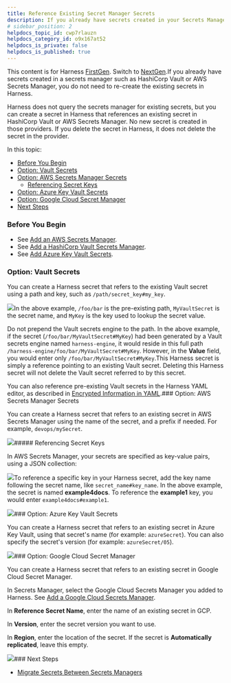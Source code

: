 ```yaml
---
title: Reference Existing Secret Manager Secrets
description: If you already have secrets created in your Secrets Manager, you can reference them.
# sidebar_position: 2
helpdocs_topic_id: cwp7rlauzn
helpdocs_category_id: o9x167at52
helpdocs_is_private: false
helpdocs_is_published: true
---
```


This content is for Harness [FirstGen](https://docs.harness.io/article/1fjmm4by22). Switch to [NextGen](/article/60lbrjdasw-reference-existing-secret-manager-secrets).If you already have secrets created in a secrets manager such as HashiCorp Vault or AWS Secrets Manager, you do not need to re-create the existing secrets in Harness.

Harness does not query the secrets manager for existing secrets, but you can create a secret in Harness that references an existing secret in HashiCorp Vault or AWS Secrets Manager. No new secret is created in those providers. If you delete the secret in Harness, it does not delete the secret in the provider.

In this topic:

* [Before You Begin](https://docs.harness.io/article/cwp7rlauzn-reference-existing-secrets#before_you_begin)
* [Option: Vault Secrets](https://docs.harness.io/article/cwp7rlauzn-reference-existing-secrets#option_vault_secrets)
* [Option: AWS Secrets Manager Secrets](https://docs.harness.io/article/cwp7rlauzn-reference-existing-secrets#option_aws_secrets_manager_secrets)
	+ [Referencing Secret Keys](https://docs.harness.io/article/cwp7rlauzn-reference-existing-secrets#referencing_secret_keys)
* [Option: Azure Key Vault Secrets](https://docs.harness.io/article/cwp7rlauzn-reference-existing-secrets#option_azure_key_vault_secrets)
* [Option: Google Cloud Secret Manager](https://docs.harness.io/article/cwp7rlauzn-reference-existing-secrets#option_google_cloud_secret_manager)
* [Next Steps](https://docs.harness.io/article/cwp7rlauzn-reference-existing-secrets#next_steps)

### Before You Begin

* See [Add an AWS Secrets Manager](/article/otkxijqoa6-add-an-aws-secrets-manager).
* See [Add a HashiCorp Vault Secrets Manager](/article/am3dmoxywy-add-a-hashi-corp-vault-secrets-manager).
* See [Add Azure Key Vault Secrets](/article/2nv0gy1wnh-azure-key-vault).

### Option: Vault Secrets

You can create a Harness secret that refers to the existing Vault secret using a path and key, such as `/path/secret_key#my_key`.

![](https://files.helpdocs.io/kw8ldg1itf/articles/au38zpufhr/1580863211520/image.png)In the above example, `/foo/bar` is the pre-existing path, `MyVaultSecret` is the secret name, and `MyKey` is the key used to lookup the secret value.

Do not prepend the Vault secrets engine to the path. In the above example, if the secret (`/foo/bar/MyVaultSecret#MyKey`) had been generated by a Vault secrets engine named `harness-engine`, it would reside in this full path `/harness-engine/foo/bar/MyVaultSecret#MyKey`. However, in the **Value** field, you would enter only `/foo/bar/MyVaultSecret#MyKey`.This Harness secret is simply a reference pointing to an existing Vault secret. Deleting this Harness secret will not delete the Vault secret referred to by this secret.

You can also reference pre-existing Vault secrets in the Harness YAML editor, as described in [Encrypted Information in YAML](https://docs.harness.io/article/21kgaw4h86-harness-yaml-code-reference#encrypted_information_in_yaml).### Option: AWS Secrets Manager Secrets

You can create a Harness secret that refers to an existing secret in AWS Secrets Manager using the name of the secret, and a prefix if needed. For example, `devops/mySecret`.

![](https://files.helpdocs.io/kw8ldg1itf/articles/au38zpufhr/1558647531863/image.png)##### Referencing Secret Keys

In AWS Secrets Manager, your secrets are specified as key-value pairs, using a JSON collection:

![](https://files.helpdocs.io/kw8ldg1itf/articles/au38zpufhr/1563819368608/image.png)To reference a specific key in your Harness secret, add the key name following the secret name, like `secret_name#key_name`. In the above example, the secret is named **example4docs**. To reference the **example1** key, you would enter `example4docs#example1`.

![](https://files.helpdocs.io/kw8ldg1itf/articles/au38zpufhr/1580863350687/image.png)### Option: Azure Key Vault Secrets

You can create a Harness secret that refers to an existing secret in Azure Key Vault, using that secret's name (for example: `azureSecret`). You can also specify the secret's version (for example: `azureSecret/05`).

![](https://files.helpdocs.io/kw8ldg1itf/articles/b4p6pj1jhd/1581146108813/image.png)### Option: Google Cloud Secret Manager

You can create a Harness secret that refers to an existing secret in Google Cloud Secret Manager.

In Secrets Manager, select the Google Cloud Secrets Manager you added to Harness. See [Add a Google Cloud Secrets Manager](/article/t0rj3ze6ui-add-a-google-cloud-secrets-manager).

In **Reference Secret Name**, enter the name of an existing secret in GCP.

In **Version**, enter the secret version you want to use.

In **Region**, enter the location of the secret. If the secret is **Automatically replicated**, leave this empty.

![](https://files.helpdocs.io/kw8ldg1itf/articles/cwp7rlauzn/1621545071291/image.png)### Next Steps

* [Migrate Secrets Between Secrets Managers](/article/prjsaaev0c-migrate-secrets-between-secrets-managers)

